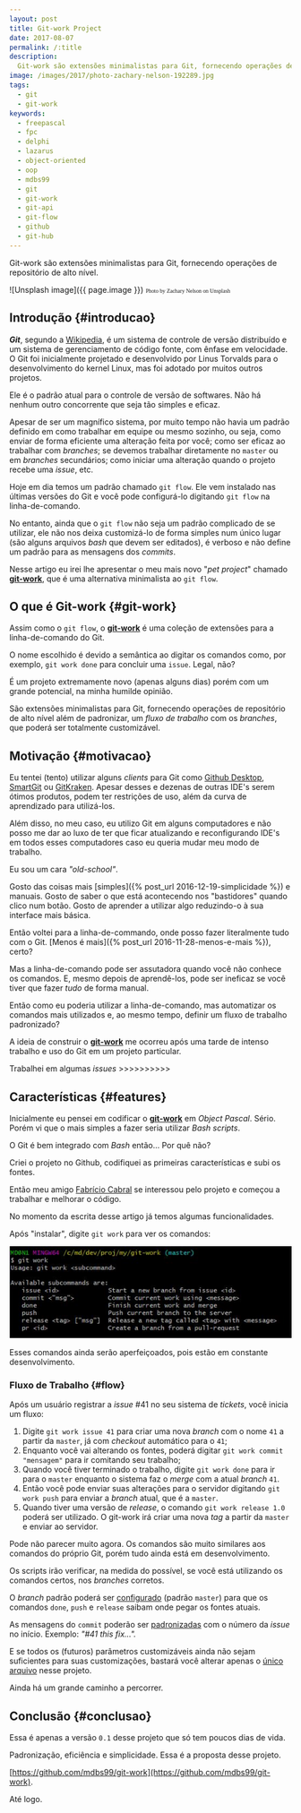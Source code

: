```yaml
---
layout: post
title: Git-work Project
date: 2017-08-07
permalink: /:title
description:
  Git-work são extensões minimalistas para Git, fornecendo operações de repositório de alto nível.
image: /images/2017/photo-zachary-nelson-192289.jpg
tags:
  - git
  - git-work
keywords:
  - freepascal
  - fpc
  - delphi
  - lazarus
  - object-oriented
  - oop
  - mdbs99
  - git
  - git-work
  - git-api
  - git-flow
  - github
  - git-hub
---
```


Git-work são extensões minimalistas para Git, fornecendo operações de repositório de alto nível.

<!--more-->

![Unsplash image]({{ page.image }}) 
<span style="font-family: 'Bebas Neue'; font-size: 0.7em;">Photo by Zachary Nelson on Unsplash</span>

## Introdução {#introducao}

***Git***, segundo a [Wikipedia](https://pt.wikipedia.org/wiki/Git),
é um sistema de controle de versão distribuído e um sistema de gerenciamento de código fonte, com ênfase em velocidade. O Git foi inicialmente projetado e desenvolvido por Linus Torvalds para o desenvolvimento do kernel Linux, mas foi adotado por muitos outros projetos.

Ele é o padrão atual para o controle de versão de softwares. Não há nenhum outro concorrente que seja tão simples e eficaz.

Apesar de ser um magnífico sistema, por muito tempo não havia um padrão definido em como trabalhar em equipe ou mesmo sozinho, ou seja, como enviar de forma eficiente uma alteração feita por você; como ser eficaz ao trabalhar com *branches*; se devemos trabalhar diretamente no `master` ou em *branches* secundários; como iniciar uma alteração quando o projeto recebe uma *issue*, etc.

Hoje em dia temos um padrão chamado `git flow`. Ele vem instalado nas últimas versões do Git e você pode configurá-lo digitando `git flow` na linha-de-comando.

No entanto, ainda que o `git flow` não seja um padrão complicado de se utilizar, ele não nos deixa customizá-lo de forma simples num único lugar (são alguns arquivos *bash* que devem ser editados), é verboso e não define um padrão para as mensagens dos *commits*.

Nesse artigo eu irei lhe apresentar o meu mais novo "*pet project*" chamado [**git-work**](https://github.com/mdbs99/git-work), que é uma alternativa minimalista ao `git flow`.

## O que é Git-work {#git-work}

Assim como o `git flow`, o [**git-work**](https://github.com/mdbs99/git-work) é uma coleção de extensões para a linha-de-comando do Git.

O nome escolhido é devido a semântica ao digitar os comandos como, por exemplo, `git work done` para concluir uma `issue`. Legal, não?

É um projeto extremamente novo (apenas alguns dias) porém com um grande potencial, na minha humilde opinião.

São extensões minimalistas para Git, fornecendo operações de repositório de alto nível além de padronizar, um *fluxo de trabalho* com os *branches*, que poderá ser totalmente customizável.

## Motivação {#motivacao}

Eu tentei (tento) utilizar alguns *clients* para Git como [Github Desktop](https://desktop.github.com/), [SmartGit](http://www.syntevo.com/smartgit/) ou [GitKraken](https://www.gitkraken.com/). Apesar desses e dezenas de outras IDE's serem ótimos produtos, podem ter restrições de uso, além da curva de aprendizado para utilizá-los.

Além disso, no meu caso, eu utilizo Git em alguns computadores e não posso me dar ao luxo de ter que ficar atualizando e reconfigurando IDE's em todos esses computadores caso eu queria mudar meu modo de trabalho.

Eu sou um cara *"old-school"*.

Gosto das coisas mais [simples]({% post_url 2016-12-19-simplicidade %}) e manuais. Gosto de saber o que está acontecendo nos "bastidores" quando clico num botão. Gosto de aprender a utilizar algo reduzindo-o à sua interface mais básica. 

Então voltei para a linha-de-commando, onde posso fazer literalmente tudo com o Git. [Menos é mais]({% post_url 2016-11-28-menos-e-mais %}), certo?

Mas a linha-de-comando pode ser assutadora quando você não conhece os comandos. E, mesmo depois de aprendê-los, pode ser ineficaz se você tiver que fazer *tudo* de forma manual.

Então como eu poderia utilizar a linha-de-comando, mas automatizar os comandos mais utilizados e, ao mesmo tempo, definir um fluxo de trabalho padronizado?

A ideia de construir o [**git-work**](https://github.com/mdbs99/git-work) me ocorreu após uma tarde de intenso trabalho e uso do Git em um projeto particular.

Trabalhei em algumas *issues* >>>>>>>>>>

## Características {#features}

Inicialmente eu pensei em codificar o [**git-work**](https://github.com/mdbs99/git-work) em *Object Pascal*. Sério. Porém vi que o mais simples a fazer seria utilizar *Bash scripts*.

O Git é bem integrado com *Bash* então... Por quê não?

Criei o projeto no Github, codifiquei as primeiras características e subi os fontes.

Então meu amigo [Fabrício Cabral](https://github.com/fabriciofx/) se interessou pelo projeto e começou a trabalhar e melhorar o código.

No momento da escrita desse artigo já temos algumas funcionalidades.

Após "instalar", digite `git work` para ver os comandos:

![git-work](/images/2017/git-work-1.jpg)

Esses comandos ainda serão aperfeiçoados, pois estão em constante desenvolvimento.

### Fluxo de Trabalho {#flow}

Após um usuário registrar a *issue* #41 no seu sistema de *tickets*, você inicia um fluxo:

1. Digite `git work issue 41` para criar uma nova *branch* com o nome `41` a partir da `master`, já com *checkout* automático para o `41`;
2. Enquanto você vai alterando os fontes, poderá digitar `git work commit "mensagem"` para ir comitando seu trabalho;
3. Quando você tiver terminado o trabalho, digite `git work done` para ir para o `master` enquanto o sistema faz o *merge* com a atual *branch* `41`.
4. Então você pode enviar suas alterações para o servidor digitando `git work push` para enviar a *branch* atual, que é a `master`.
5. Quando tiver uma versão de *release*, o comando `git work release 1.0` poderá ser utilizado. O git-work irá criar uma nova *tag* a partir da `master` e enviar ao servidor.

Pode não parecer muito agora. Os comandos são muito similares aos comandos do próprio Git, porém tudo ainda está em desenvolvimento.

Os scripts irão verificar, na medida do possível, se você está utilizando os comandos certos, nos *branches* corretos.

O *branch* padrão poderá ser [configurado](https://github.com/mdbs99/git-work/issues/9) (padrão `master`) para que os comandos `done`, `push` e `release` saibam onde pegar os fontes atuais.

As mensagens do `commit` poderão ser [padronizadas](https://github.com/mdbs99/git-work/issues/8) com o número da *issue* no início. Exemplo: *"#41 this fix...".*

E se todos os (futuros) parâmetros customizáveis ainda não sejam suficientes para suas customizações, bastará você alterar apenas o [único arquivo](https://github.com/mdbs99/git-work/blob/master/git-work.sh) nesse projeto.

Ainda há um grande caminho a percorrer.

## Conclusão {#conclusao}

Essa é apenas a versão `0.1` desse projeto que só tem poucos dias de vida.

Padronização, eficiência e simplicidade. Essa é a proposta desse projeto.

[https://github.com/mdbs99/git-work](https://github.com/mdbs99/git-work).

Até logo.
